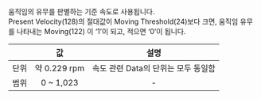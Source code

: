 움직임의 유무를 판별하는 기준 속도로 사용됩니다.  
Present Velocity(128)의 절대값이 Moving Threshold(24)보다 크면, 움직임 유무를 나타내는 Moving(122) 이 ‘1’이 되고, 적으면 ‘0’이 됩니다.

||값|설명|
| :---: | :---: | :---: |
|단위|약 0.229 rpm|속도 관련 Data의 단위는 모두 동일함|
|범위|0 ~ 1,023|-|

